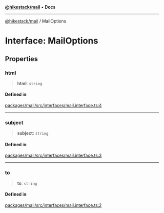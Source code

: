 [**@hikestack/mail**](/official/reference/mail/index.md) • **Docs**

***

[@hikestack/mail](/official/reference/mail/globals.md) / MailOptions

# Interface: MailOptions

## Properties

### html

> **html**: `string`

#### Defined in

[packages/mail/src/interfaces/mail.interface.ts:4](https://github.com/hikestack/hike/blob/928de04fa91eff5cc11ce6874f171775c7eb9f5a/packages/mail/src/interfaces/mail.interface.ts#L4)

***

### subject

> **subject**: `string`

#### Defined in

[packages/mail/src/interfaces/mail.interface.ts:3](https://github.com/hikestack/hike/blob/928de04fa91eff5cc11ce6874f171775c7eb9f5a/packages/mail/src/interfaces/mail.interface.ts#L3)

***

### to

> **to**: `string`

#### Defined in

[packages/mail/src/interfaces/mail.interface.ts:2](https://github.com/hikestack/hike/blob/928de04fa91eff5cc11ce6874f171775c7eb9f5a/packages/mail/src/interfaces/mail.interface.ts#L2)
